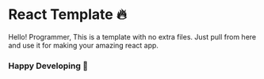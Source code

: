 # React Template 🔥
Hello! Programmer,
This is a template with no extra files. Just pull from here and use it for making your amazing react app.

### Happy Developing 🚀
